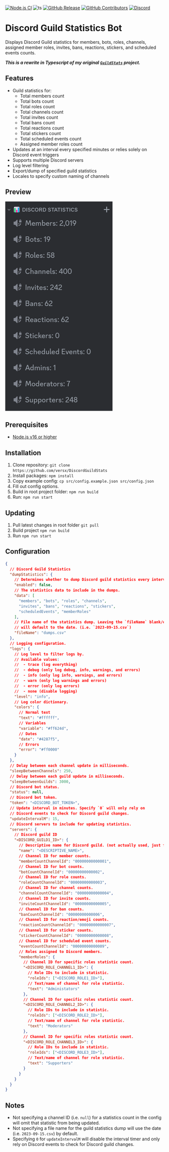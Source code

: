 [![Node.js CI](https://github.com/versx/DiscordGuildStats/actions/workflows/node.js.yml/badge.svg)](https://github.com/versx/DiscordGuildStats/actions/workflows/node.js.yml)
![ts](https://badgen.net/badge/Built%20With/TypeScript/blue)
[![GitHub Release](https://img.shields.io/github/release/versx/DiscordGuildStats.svg)](https://github.com/versx/DiscordGuildStats/releases/)
[![GitHub Contributors](https://img.shields.io/github/contributors/versx/DiscordGuildStats.svg)](https://github.com/versx/DiscordGuildStats/graphs/contributors/)
[![Discord](https://img.shields.io/discord/552003258000998401.svg?label=&logo=discord&logoColor=ffffff&color=7389D8&labelColor=6A7EC2)](https://discord.gg/zZ9h9Xa)  

# Discord Guild Statistics Bot  

Displays Discord Guild statistics for members, bots, roles, channels, assigned member roles, invites, bans, reactions, stickers, and scheduled events counts.  

_**This is a rewrite in Typescript of my original [`GuildStats`](https://github.com/versx/GuildStats) project.**_  

## Features  
- Guild statistics for:
  * Total members count
  * Total bots count
  * Total roles count
  * Total channels count
  * Total invites count
  * Total bans count
  * Total reactions count
  * Total stickers count
  * Total scheduled events count
  * Assigned member roles count
- Updates at an interval every specified minutes or relies solely on Discord event triggers  
- Supports multiple Discord servers  
- Log level filtering  
- Export/dump of specified guild statistics  
- Locales to specify custom naming of channels  

## Preview  
![Image Preview](https://raw.githubusercontent.com/versx/DiscordGuildStats/master/.github/images/preview.png)  

## Prerequisites
- [Node.js v16 or higher](https://nodejs.org/en/download)  

## Installation
1. Clone repository: `git clone https://github.com/versx/DiscordGuildStats`  
1. Install packages: `npm install`  
1. Copy example config: `cp src/config.example.json src/config.json`  
1. Fill out config options.  
1. Build in root project folder: `npm run build`  
1. Run: `npm run start`  

## Updating  
1. Pull latest changes in root folder `git pull`  
1. Build project `npm run build`  
1. Run `npm run start`  

## Configuration  
```json
{
  // Discord Guild Statistics
  "dumpStatistics": {
    // Determines whether to dump Discord guild statistics every interval.
    "enabled": false,
    // The statistics data to include in the dumps.
    "data": [
      "members", "bots", "roles", "channels",
      "invites", "bans", "reactions", "stickers",
      "scheduledEvents", "memberRoles"
    ],
    // File name of the statistics dump. Leaving the `fileName` blank/empty
    // will default to the date. (i.e. `2023-09-15.csv`)
    "fileName": "dumps.csv"
  },
  // Logging configuration.
  "logs": {
    // Log level to filter logs by.
    // Available values:
    //  - trace (log everything)
    //  - debug (only log debug, info, warnings, and errors)
    //  - info (only log info, warnings, and errors)
    //  - warn (only log warnings and errors)
    //  - error (only log errors)
    //  - none (disable logging)
    "level": "info",
    // Log color dictionary.
    "colors": {
      // Normal text
      "text": "#ffffff",
      // Variables
      "variable": "#ff624d",
      // Dates
      "date": "#4287f5",
      // Errors
      "error": "#ff0000"
    }
  },
  // Delay between each channel update in milliseconds.
  "sleepBetweenChannels": 250,
  // Delay between each guild update in milliseconds.
  "sleepBetweenGuilds": 3000,
  // Discord bot status.
  "status": null,
  // Discord bot token.
  "token": "<DISCORD_BOT_TOKEN>",
  // Update interval in minutes. Specify `0` will only rely on
  // Discord events to check for Discord guild changes.
  "updateIntervalM": 15,
  // Discord servers to include for updating statistics.
  "servers": {
    // Discord guild ID
    "<DISCORD_GUILD1_ID>": {
      // Descriptive name for Discord guild. (not actually used, just for your reference.)
      "name": "<DESCRIPTIVE_NAME>",
      // Channel ID for member counts.
      "memberCountChannelId": "00000000000001",
      // Channel ID for bot counts.
      "botCountChannelId": "00000000000002",
      // Channel ID for role counts.
      "roleCountChannelId": "00000000000003",
      // Channel ID for channel counts.
      "channelCountChannelId": "00000000000004",
      // Channel ID for invite counts.
      "inviteCountChannelId": "00000000000005",
      // Channel ID for ban counts.
      "banCountChannelId": "00000000000006",
      // Channel ID for reaction/emoji counts.
      "reactionCountChannelId": "00000000000007",
      // Channel ID for sticker counts.
      "stickerCountChannelId": "00000000000008",
      // Channel ID for scheduled event counts.
      "eventCountChannelId": "00000000000009",
      // Roles assigned to Discord members.
      "memberRoles": {
        // Channel ID for specific roles statistic count.
        "<DISCORD_ROLE_CHANNEL1_ID>": {
          // Role IDs to include in statistic.
          "roleIds": ["<DISCORD_ROLE1_ID>"],
          // Text/name of channel for role statistic.
          "text": "Administators"
        },
        // Channel ID for specific roles statistic count.
        "<DISCORD_ROLE_CHANNEL2_ID>": {
          // Role IDs to include in statistic.
          "roleIds": ["<DISCORD_ROLE2_ID>"],
          // Text/name of channel for role statistic.
          "text": "Moderators"
        },
        // Channel ID for specific roles statistic count.
        "<DISCORD_ROLE_CHANNEL3_ID>": {
          // Role IDs to include in statistic.
          "roleIds": ["<DISCORD_ROLE3_ID>"],
          // Text/name of channel for role statistic.
          "text": "Supporters"
        }
      }
    }
  }
}
```

## Notes  
- Not specifying a channel ID (i.e. `null`) for a statistics count in the config will omit that statistic from being updated.  
- Not specifying a file name for the guild statistics dump will use the date (i.e. `2023-09-15.csv`) by default.  
- Specifying `0` for `updateIntervalM` will disable the interval timer and only rely on Discord events to check for Discord guild changes.  